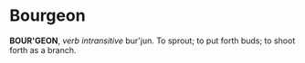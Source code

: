 # Bourgeon

**BOUR'GEON**, _verb intransitive_ bur'jun. To sprout; to put forth buds; to shoot forth as a branch.